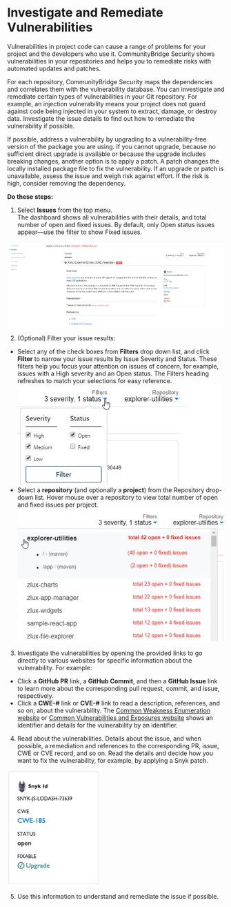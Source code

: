 # Investigate and Remediate Vulnerabilities

Vulnerabilities in project code can cause a range of problems for your project and the developers who use it. CommunityBridge Security shows vulnerabilities in your repositories and helps you to remediate risks with automated updates and patches. 

For each repository, CommunityBridge Security maps the dependencies and correlates them with the vulnerability database. You can investigate and remediate certain types of vulnerabilities in your Git repository. For example, an injection vulnerability means your project does not guard against code being injected in your system to extract, damage, or destroy data. Investigate the issue details to find out how to remediate the vulnerability if possible.

If possible, address a vulnerability by upgrading to a vulnerability-free version of the package you are using. If you cannot upgrade, because no sufficient direct upgrade is available or because the upgrade includes breaking changes, another option is to apply a patch. A patch changes the locally installed package file to fix the vulnerability. If an upgrade or patch is unavailable, assess the issue and weigh risk against effort. If the risk is high, consider removing the dependency.

**Do these steps:**

1. Select **Issues** from the top menu.  
The dashboard shows all vulnerabilities with their details, and total number of open and fixed issues. By default, only Open status issues appear—use the filter to show Fixed issues.

![Issues Dashboard](../../.gitbook/assets/issues-dashboard.png)

2. \(Optional\) Filter your issue results:

* Select any of the check boxes from **Filters** drop down list, and click **Filter** to narrow your issue results by Issue Severity and Status. These filters help you focus your attention on issues of concern, for example, issues with a High severity and an Open status. The Filters heading refreshes to match your selections for easy reference.  ![](../../.gitbook/assets/filters-drop-down.png)  
* Select a **repository** \(and optionally a **project**\) from the Repository drop-down list. Hover mouse over a repository to view total number of open and fixed issues per project.  ![](../../.gitbook/assets/repositories-drop-down.png) 

3. Investigate the vulnerabilities by opening the provided links to go directly to various websites for specific information about the vulnerability. For example:

* Click a **GitHub PR** link, a **GitHub Commit**, and then a **GitHub Issue** link to learn more about the corresponding pull request, commit, and issue, respectively.
* Click a **CWE-\#** link or **CVE-\#** link to read a description, references, and so on, about the vulnerability. The [Common Weakness Enumeration website](https://cwe.mitre.org/) or [Common Vulnerabilities and Exposures website](https://cve.mitre.org/) shows an identifier and details for the vulnerability by an identifier.

4. Read about the vulnerabilities. Details about the issue, and when possible, a remediation and references to the corresponding PR, issue, CWE or CVE record, and so on. Read the details and decide how you want to fix the vulnerability, for example, by applying a Snyk patch.

  
![](../../.gitbook/assets/7410900.png)

5. Use this information to understand and remediate the issue if possible.

